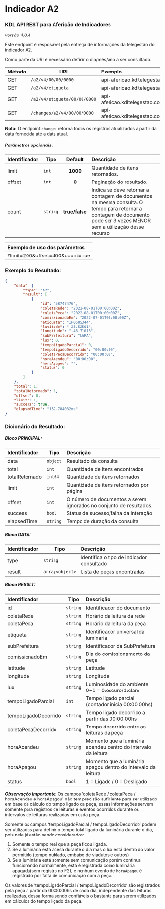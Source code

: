 # Indicador A2
### KDL API REST para Aferição de Indicadores
*versão 4.0.4*

Este endpoint é resposável pela entrega de informações da telegestão do indicador A2.

Como parte da URI é necessário definir o dia/mês/ano a ser consultado.

| Método | URI              | Exemplo                                                 | 
| --- |------------------|:--------------------------------------------------------| 
| GET | `/a2/v4/00/00/0000` | api-afericao.kdltelegestao.com/a2/v4/01/08/2022            |
| GET | `/a2/v4/etiqueta`   | api-afericao.kdltelegestao.com/a2/v4/IP0505344             |
| GET | `/a2/v4/etiqueta/00/00/0000`   | api-afericao.kdltelegestao.com/a2/v4/IP0505344/01/08/2022  |
| GET | `/changes/a2/v4/00/00/0000` | api-afericao.kdltelegestao.com/changes/a2/v4/01/08/2022 |

**Nota:** O endpoint `changes` retorna todos os registros atualizados a partir da data fornecida até a data atual.

##### Parâmetros opcionais:
| Identificador | Tipo   | Default   | Descrição                                                                                                                                                                | 
| -------------- | -------| :--------:|:-------------------------------------------------------------------------------------------------------------------------------------------------------------------------| 
| limit          | `int`  |  **1000** | Quantidade de itens retornados.                                                                                                                                          |
| offset     | `int`  |  **0**    | Paginação do resultado.                                                                                                                                                  |
| count         | `string` | **true/false** | Indica se deve retornar a contagem de documentos na mesma consulta. O tempo para retornar a contagem de documento pode ser 3 vezes MENOR sem a utilização desse recurso. |

| Exemplo de uso dos parâmetros    | 
|:---------------------------------| 
| ?limit=200&offset=400&count=true |

### Exemplo do Resultado:
``` json
{
    "data": {
        "type": "A2",
        "result": [
            {
                "id": "58747476",
                "coletaRede": "2022-08-01T00:00:00Z",
                "coletaPeca": "2022-08-01T00:00:00Z",
                "comissionadoEm": "2022-07-01T00:00:00Z",
                "etiqueta": "IP0505344",
                "latitude": "-23.52501",
                "longitude": "-46.71013",
                "subPrefeitura": "LAPA",
                "lux": 0,
                "tempoLigadoParcial": 0,
                "tempoLigadoDecorrido": "00:00:00",
                "coletaPecaDecorrido": "00:00:00",
                "horaAcendeu": "00:00:00",
                "horaApagou": "",
                "status": 0
            }
        ]
    },
    "total": 1,
    "totalRetornado": 8,
    "offset": 0,
    "limit": 1,
    "success": true,
    "elapsedTime": "157.784032ms"
}
```
### Dicionário do Resultado:
##### Bloco PRINCIPAL:
| Identificador | Tipo     | Descrição                                                           | 
|:--------------|----------|:--------------------------------------------------------------------| 
| data          | `object` | Resultado da consulta                                               | 
| total         | `int`    | Quantidade de itens encontrados                                     |
| totalRetornado | `int64`  | Quantidade de itens retornados                                     |
| limit         | `int`    | Quantidade de itens retornados por página                           | 
| offset        | `int`    | O número de documentos a serem ignorados no conjunto de resultados. |
| success       | `bool`   | Status de sucesso/falha da interação                                | 
| elapsedTime   | `string` | Tempo de duração da consulta                                        | 

##### Bloco DATA:
| Identificador | Tipo            | Descrição                                             | 
|:--------------|-----------------|:------------------------------------------------------| 
| type          | `string`        | Identifica o tipo de indicador consultado             | 
| result        | `array<object>` | Lista de peças encontradas                            | 

##### Bloco RESULT:
| Identificador         | Tipo     | Descrição                                                       | 
|:----------------------|----------|:----------------------------------------------------------------| 
| id                    | `string` | Identificador do documento                                      |
| coletaRede            | `string` | Horário da leitura da rede                                      | 
| coletaPeca            | `string` | Horário da leitura da peça                                      |
| etiqueta              | `string` | Identificador universal da luminária                            |
| subPrefeitura         | `string` | Identificador da SubPrefeitura                                  | 
| comissionadoEm        | `string` | Dia do comissionamento da peça                                  | 
| latitude              | `string` | Latitude                                                        |
| longitude             | `string` | Longitude                                                       |
| lux                   | `string` | Luminosidade do ambiente 0~1 = 0:escuro/1:claro                 | 
| tempoLigadoParcial    | `int`    | Tempo ligado parcial (contador inicia 00:00:00hs)               | 
| tempoLigadoDecorrido  | `string` | Tempo ligado decorrido a partir das 00:00:00hs                  | 
| coletaPecaDecorrido   | `string` | Tempo decorrido entre as leituras da peça                       | 
| horaAcendeu           | `string` | Momento que a luminária acendeu dentro do intervalo da leitura  | 
| horaApagou            | `string` | Momento que a luminária apagou dentro do intervalo da leitura   | 
| status                | `bool`   | 1 = Ligado / 0 = Desligado                                      |

***Observação Importante***:
Os campos 'coletaRede / coletaPeca / horaAcendeu e horaApagou' não tem precisão suficiente para ser
utilizado em base de cálculo do tempo ligado da peça, essas informações servem somente para
registros de leituras e eventos ocorridos durante os intervalos de leituras realizadas em cada peça.


Somente os campos ‘tempoLigadoParcial / tempoLigadoDecorrido‘ podem ser utilizados para definir o tempo total ligado da luminária
durante o dia, pois nele já estão sendo considerados:
1) Somente o tempo real que a peça ficou ligada.
2) Se a luminária está acesa durante o dia mas o lux está dentro do valor permitido (tempo nublado, embaixo de viadutos e outros)
3) Se a luminária está somente sem comunicação porém continua funcionando normalmente, está é registrada
   como luminária apagada(sem registro no F2), e nenhum evento de `horaApagou` é registrado por falta de comunicação com a peça.

Os valores de ‘tempoLigadoParcial / tempoLigadoDecorrido‘ são registrados pela peça a partir da 00:00:00hs de cada dia,
independente das leituras realizadas, dessa forma sendo confiáveis o bastante para serem utilizados em cálculos do tempo
ligado da peça.